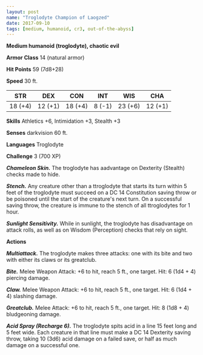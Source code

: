 ```yaml
---
layout: post
name: "Troglodyte Champion of Laogzed"
date: 2017-09-10
tags: [medium, humanoid, cr3, out-of-the-abyss]
---
```


**Medium humanoid (troglodyte), chaotic evil**

**Armor Class** 14 (natural armor)

**Hit Points** 59 (7d8+28)

**Speed** 30 ft.

|   STR   |   DEX   |   CON   |   INT   |   WIS   |   CHA   |
|:-----:|:-----:|:-----:|:-----:|:-----:|:-----:|
| 18 (+4) | 12 (+1) | 18 (+4) | 8 (-1) | 23 (+6) | 12 (+1) |

**Skills** Athletics +6, Intimidation +3, Stealth +3

**Senses** darkvision 60 ft.

**Languages** Troglodyte

**Challenge** 3 (700 XP)

***Chameleon Skin.*** The troglodyte has aadvantage on Dexterity (Stealth) checks made to hide.

***Stench.*** Any creature other than a ttroglodyte that starts its turn within 5 feet of the troglodyte must succeed on a DC 14 Constitution saving throw or be poisoned until the start of the creature's next turn. On a successful saving throw, the creature is immune to the stench of all ttroglodytes for 1 hour.

***Sunlight Sensitivity.*** While in sunlight, the troglodyte has disadvantage on attack rolls, as well as on Wisdom (Perception) checks that rely on sight.

**Actions**

***Multiattack.*** The troglodyte makes three attacks: one with its bite and two with either its claws or its greatclub.

***Bite.*** Melee Weapon Attack: +6 to hit, reach 5 ft., one target. Hit: 6 (1d4 + 4) piercing damage.

***Claw.*** Melee Weapon Attack: +6 to hit, reach 5 ft., one target. Hit: 6 (1d4 + 4) slashing damage.

***Greatclub.*** Melee Attack: +6 to hit, reach 5 ft., one target. Hit: 8 (1d8 + 4) bludgeoning damage.

***Acid Spray (Recharge 6).*** The troglodyte spits acid in a line 15 feet long and 5 feet wide. Each creature in that line must make a DC 14 Dexterity saving throw, taking 10 (3d6) acid damage on a failed save, or half as much damage on a successful one.

